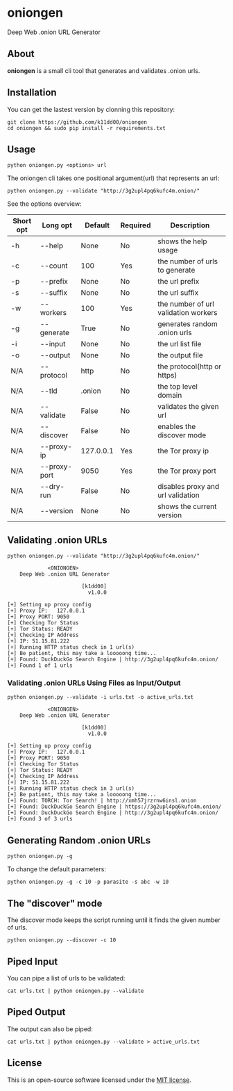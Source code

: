 # oniongen
Deep Web .onion URL Generator

## About
**oniongen** is a small cli tool that generates and validates .onion urls.

## Installation
You can get the lastest version by clonning this repository:
```shell
git clone https://github.com/k11dd00/oniongen
cd oniongen && sudo pip install -r requirements.txt
```

## Usage
```shell
python oniongen.py <options> url
```
The oniongen cli takes one positional argument(url) that represents an url:
```shell
python oniongen.py --validate "http://3g2upl4pq6kufc4m.onion/"
```

See the options overview:

Short opt | Long opt | Default | Required | Description
--------- | -------- | ------- | -------- | -----------
-h        | --help        | None      | No  | shows the help usage
-c        | --count       | 100       | Yes | the number of urls to generate
-p        | --prefix      | None      | No  | the url prefix
-s        | --suffix      | None      | No  | the url suffix
-w        | --workers     | 100       | Yes | the number of url validation workers
-g        | --generate    | True      | No  | generates random .onion urls
-i        | --input       | None      | No  | the url list file
-o        | --output      | None      | No  | the output file
N/A       | --protocol    | http      | No  | the protocol(http or https)
N/A       | --tld         | .onion    | No  | the top level domain
N/A       | --validate    | False     | No  | validates the given url
N/A       | --discover    | False     | No  | enables the discover mode
N/A       | --proxy-ip    | 127.0.0.1 | Yes | the Tor proxy ip
N/A       | --proxy-port  | 9050      | Yes | the Tor proxy port
N/A       | --dry-run     | False     | No  | disables proxy and url validation
N/A       | --version     | None      | No  | shows the current version

## Validating .onion URLs

```shell
python oniongen.py --validate "http://3g2upl4pq6kufc4m.onion/"

             <ONIONGEN>
    Deep Web .onion URL Generator

                        [k1dd00]
                          v1.0.0
    
[+] Setting up proxy config
[+] Proxy IP:   127.0.0.1
[+] Proxy PORT: 9050
[+] Checking Tor Status
[+] Tor Status: READY
[+] Checking IP Address
[+] IP: 51.15.81.222
[+] Running HTTP status check in 1 url(s)
[+] Be patient, this may take a looooong time...
[+] Found: DuckDuckGo Search Engine | http://3g2upl4pq6kufc4m.onion/
[+] Found 1 of 1 urls
```
### Validating .onion URLs Using Files as Input/Output
```shell
python oniongen.py --validate -i urls.txt -o active_urls.txt

             <ONIONGEN>
    Deep Web .onion URL Generator

                        [k1dd00]
                          v1.0.0
    
[+] Setting up proxy config
[+] Proxy IP:   127.0.0.1
[+] Proxy PORT: 9050
[+] Checking Tor Status
[+] Tor Status: READY
[+] Checking IP Address
[+] IP: 51.15.81.222
[+] Running HTTP status check in 3 url(s)
[+] Be patient, this may take a looooong time...
[+] Found: TORCH: Tor Search! | http://xmh57jrzrnw6insl.onion
[+] Found: DuckDuckGo Search Engine | https://3g2upl4pq6kufc4m.onion/
[+] Found: DuckDuckGo Search Engine | http://3g2upl4pq6kufc4m.onion/
[+] Found 3 of 3 urls
```

## Generating Random .onion URLs

```shell
python oniongen.py -g
```

To change the default parameters:

```shell
python oniongen.py -g -c 10 -p parasite -s abc -w 10
```

## The "discover" mode

The discover mode keeps the script running until it finds the given number of urls.
```shell
python oniongen.py --discover -c 10
```

## Piped Input

You can pipe a list of urls to be validated:
```shell
cat urls.txt | python oniongen.py --validate
```

## Piped Output

The output can also be piped:
```shell
cat urls.txt | python oniongen.py --validate > active_urls.txt
```

## License
This is an open-source software licensed under the [MIT license](https://opensource.org/licenses/MIT).
